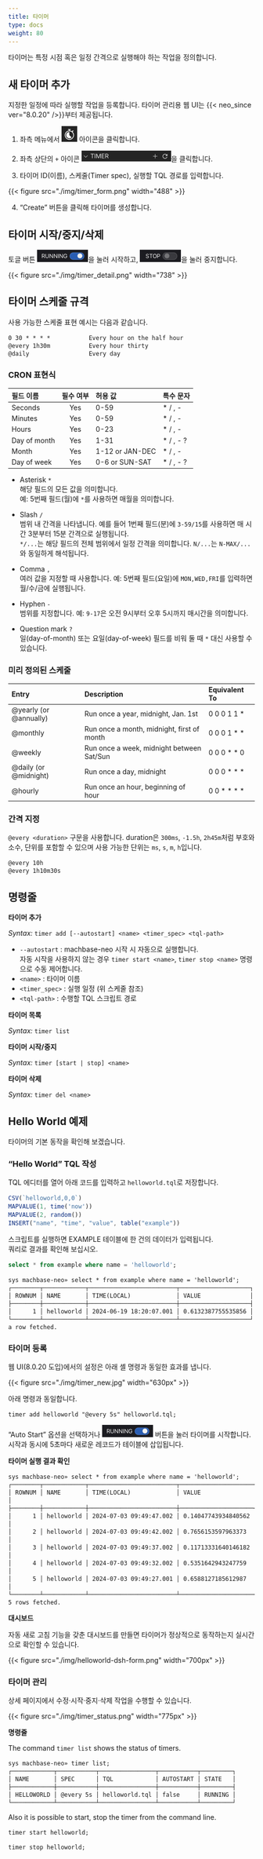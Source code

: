 ```yaml
---
title: 타이머
type: docs
weight: 80
---
```


타이머는 특정 시점 혹은 일정 간격으로 실행해야 하는 작업을 정의합니다.

## 새 타이머 추가

지정한 일정에 따라 실행할 작업을 등록합니다. 타이머 관리용 웹 UI는 {{< neo_since ver="8.0.20" />}}부터 제공됩니다.

1. 좌측 메뉴에서 <img src=./img/timer_icon.png style="display:inline; width:32px;"/> 아이콘을 클릭합니다.

2. 좌측 상단의 `+` 아이콘 <img src=./img/timer_icon2.png style="display:inline; height:22px;"/>을 클릭합니다.

3. 타이머 ID(이름), 스케줄(Timer spec), 실행할 TQL 경로를 입력합니다.

{{< figure src="./img/timer_form.png" width="488" >}}

4. “Create” 버튼을 클릭해 타이머를 생성합니다.


## 타이머 시작/중지/삭제

토글 버튼 <img src=./img/timer_toggle.png style="display:inline; height:25px;">을 눌러 시작하고, <img src=./img/timer_toggle_stop.png style="display:inline; height:25px;">을 눌러 중지합니다.

{{< figure src="./img/timer_detail.png" width="738" >}}

## 타이머 스케줄 규격

사용 가능한 스케줄 표현 예시는 다음과 같습니다.

```
0 30 * * * *           Every hour on the half hour
@every 1h30m           Every hour thirty
@daily                 Every day
```

### CRON 표현식

  | 필드 이름    | 필수 여부  | 허용 값         | 특수 문자 |
  | :----------  | :--------: | :-------------  | :------------------------- |
  | Seconds      | Yes        | 0-59            | * / , -                    |
  | Minutes      | Yes        | 0-59            | * / , -                    |
  | Hours        | Yes        | 0-23            | * / , -                    |
  | Day of month | Yes        | 1-31            | * / , - ?                  |
  | Month        | Yes        | 1-12 or JAN-DEC | * / , -                    |
  | Day of week  | Yes        | 0-6 or SUN-SAT  | * / , - ?                  |

- Asterisk `*`<br/>
  해당 필드의 모든 값을 의미합니다.  
  예: 5번째 필드(월)에 `*`를 사용하면 매월을 의미합니다.

- Slash `/`<br/>
  범위 내 간격을 나타냅니다. 예를 들어 1번째 필드(분)에 `3-59/15`를 사용하면 매 시간 3분부터 15분 간격으로 실행됩니다.  
  `*/...`는 해당 필드의 전체 범위에서 일정 간격을 의미합니다. `N/...`는 `N-MAX/...`와 동일하게 해석됩니다.

- Comma `,`<br/>
  여러 값을 지정할 때 사용합니다. 예: 5번째 필드(요일)에 `MON,WED,FRI`를 입력하면 월/수/금에 실행됩니다.

- Hyphen `-`<br/>
  범위를 지정합니다. 예: `9-17`은 오전 9시부터 오후 5시까지 매시간을 의미합니다.

- Question mark `?`<br/>
  일(day-of-month) 또는 요일(day-of-week) 필드를 비워 둘 때 `*` 대신 사용할 수 있습니다.

### 미리 정의된 스케줄

  |Entry                  | Description                                | Equivalent To |
  |:-----                 | :-----------                               | :------------ |
  |@yearly (or @annually) | Run once a year, midnight, Jan. 1st        | 0 0 0 1 1 *   |
  |@monthly               | Run once a month, midnight, first of month | 0 0 0 1 * *   |
  |@weekly                | Run once a week, midnight between Sat/Sun  | 0 0 0 * * 0   |
  |@daily (or @midnight)  | Run once a day, midnight                   | 0 0 0 * * *   |
  |@hourly                | Run once an hour, beginning of hour        | 0 0 * * * *   |

### 간격 지정

`@every <duration>` 구문을 사용합니다. duration은 `300ms`, `-1.5h`, `2h45m`처럼 부호와 소수, 단위를 포함할 수 있으며 사용 가능한 단위는 `ms`, `s`, `m`, `h`입니다.

```
@every 10h
@every 1h10m30s
```

## 명령줄

**타이머 추가**

*Syntax:* `timer add [--autostart] <name> <timer_spec> <tql-path>`

- `--autostart` : machbase-neo 시작 시 자동으로 실행합니다.  
  자동 시작을 사용하지 않는 경우 `timer start <name>`, `timer stop <name>` 명령으로 수동 제어합니다.
- `<name>` : 타이머 이름  
- `<timer_spec>` : 실행 일정 (위 스케줄 참조)  
- `<tql-path>` : 수행할 TQL 스크립트 경로

**타이머 목록**

*Syntax:* `timer list`

**타이머 시작/중지**

*Syntax:* `timer [start | stop] <name>`

**타이머 삭제**

*Syntax:* `timer del <name>`


## Hello World 예제

타이머의 기본 동작을 확인해 보겠습니다.

### “Hello World” TQL 작성

TQL 에디터를 열어 아래 코드를 입력하고 `helloworld.tql`로 저장합니다.

```js
CSV(`helloworld,0,0`)
MAPVALUE(1, time('now'))
MAPVALUE(2, random())
INSERT("name", "time", "value", table("example"))
```

스크립트를 실행하면 EXAMPLE 테이블에 한 건의 데이터가 입력됩니다.  
쿼리로 결과를 확인해 보십시오.

```sql
select * from example where name = 'helloworld';
```

```
sys machbase-neo» select * from example where name = 'helloworld';
┌────────┬────────────┬─────────────────────────┬────────────────────┐
│ ROWNUM │ NAME       │ TIME(LOCAL)             │ VALUE              │
├────────┼────────────┼─────────────────────────┼────────────────────┤
│      1 │ helloworld │ 2024-06-19 18:20:07.001 │ 0.6132387755535856 │
└────────┴────────────┴─────────────────────────┴────────────────────┘
a row fetched.
```

### 타이머 등록

웹 UI(8.0.20 도입)에서의 설정은 아래 셸 명령과 동일한 효과를 냅니다.

{{< figure src="./img/timer_new.jpg" width="630px" >}}

아래 명령과 동일합니다.

```
timer add helloworld "@every 5s" helloworld.tql; 
```

“Auto Start” 옵션을 선택하거나 <img src=./img/timer_toggle.png style="display:inline; height:25px;"> 버튼을 눌러 타이머를 시작합니다.  
시작과 동시에 5초마다 새로운 레코드가 테이블에 삽입됩니다.

**타이머 실행 결과 확인**

```
sys machbase-neo» select * from example where name = 'helloworld';
┌────────┬────────────┬─────────────────────────┬─────────────────────┐
│ ROWNUM │ NAME       │ TIME(LOCAL)             │ VALUE               │
├────────┼────────────┼─────────────────────────┼─────────────────────┤
│      1 │ helloworld │ 2024-07-03 09:49:47.002 │ 0.14047743934840562 │
│      2 │ helloworld │ 2024-07-03 09:49:42.002 │ 0.7656153597963373  │
│      3 │ helloworld │ 2024-07-03 09:49:37.002 │ 0.11713331640146182 │
│      4 │ helloworld │ 2024-07-03 09:49:32.002 │ 0.5351642943247759  │
│      5 │ helloworld │ 2024-07-03 09:49:27.001 │ 0.6588127185612987  │
└────────┴────────────┴─────────────────────────┴─────────────────────┘
5 rows fetched.
```

**대시보드**

자동 새로 고침 기능을 갖춘 대시보드를 만들면 타이머가 정상적으로 동작하는지 실시간으로 확인할 수 있습니다.

{{< figure src="./img/helloworld-dsh-form.png" width="700px" >}}

### 타이머 관리

상세 페이지에서 수정·시작·중지·삭제 작업을 수행할 수 있습니다.

{{< figure src="./img/timer_status.png" width="775px" >}}


**명령줄**

The command `timer list` shows the status of timers.

```
sys machbase-neo» timer list;
┌────────────┬───────────┬────────────────┬───────────┬─────────┐
│ NAME       │ SPEC      │ TQL            │ AUTOSTART │ STATE   │
├────────────┼───────────┼────────────────┼───────────┼─────────┤
│ HELLOWORLD │ @every 5s │ helloworld.tql │ false     │ RUNNING │
└────────────┴───────────┴────────────────┴───────────┴─────────┘
```

Also it is possible to start, stop the timer from the command line.

```
timer start helloworld;
```

```
timer stop helloworld;
```
